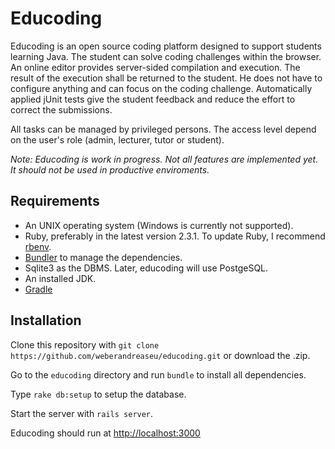 # Educoding

Educoding is an open source coding platform designed to support students learning Java. The student can solve coding challenges within the browser. An online editor provides server-sided compilation and execution. The result of the execution shall be returned to the student. He does not have to configure anything and can focus on the coding challenge. Automatically applied jUnit tests give the student feedback and reduce the effort to correct the submissions.

All tasks can be managed by privileged persons. The access level depend on the user's role (admin, lecturer, tutor or student).

*Note: Educoding is work in progress. Not all features are implemented yet. It should not be used in productive enviroments.*

## Requirements
- An UNIX operating system (Windows is currently not supported).
- Ruby, preferably in the latest version 2.3.1. To update Ruby, I recommend [rbenv](https://github.com/rbenv/rbenv).
- [Bundler](https://github.com/bundler/bundler) to manage the dependencies.
- Sqlite3 as the DBMS. Later, educoding will use PostgeSQL.
- An installed JDK.
- [Gradle](https://gradle.org/)

## Installation
Clone this repository with `git clone https://github.com/weberandreaseu/educoding.git` or download the .zip.

Go to the `educoding` directory and run `bundle` to install all dependencies.

Type `rake db:setup` to setup the database.

Start the server with `rails server`.

Educoding should run at [http://localhost:3000](http://localhost:3000)
